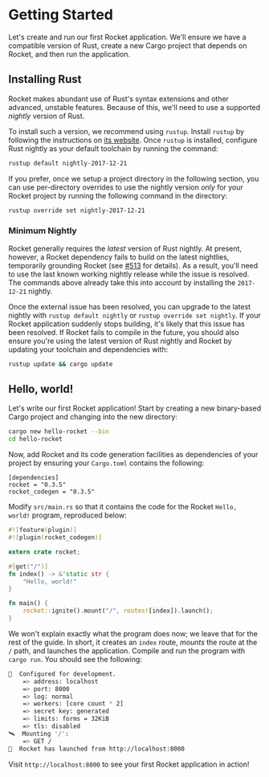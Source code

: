 # Getting Started

Let's create and run our first Rocket application. We'll ensure we have a
compatible version of Rust, create a new Cargo project that depends on Rocket,
and then run the application.

## Installing Rust

Rocket makes abundant use of Rust's syntax extensions and other advanced,
unstable features. Because of this, we'll need to use a supported _nightly_
version of Rust.

To install such a version, we recommend using `rustup`. Install `rustup` by
following the instructions on [its website](https://rustup.rs/). Once `rustup`
is installed, configure Rust nightly as your default toolchain by running the
command:

```sh
rustup default nightly-2017-12-21
```

If you prefer, once we setup a project directory in the following section, you
can use per-directory overrides to use the nightly version _only_ for your
Rocket project by running the following command in the directory:

```sh
rustup override set nightly-2017-12-21
```

### Minimum Nightly

Rocket generally requires the _latest_ version of Rust nightly. At present,
however, a Rocket dependency fails to build on the latest nightlies, temporarily
grounding Rocket (see [#513] for details). As a result, you'll need to use the
last known working nightly release while the issue is resolved. The commands
above already take this into account by installing the `2017-12-21` nightly.

Once the external issue has been resolved, you can upgrade to the latest nightly
with `rustup default nightly` or `rustup override set nightly`. If your Rocket
application suddenly stops building, it's likely that this issue has been
resolved. If Rocket fails to compile in the future, you should also ensure
you're using the latest version of Rust nightly and Rocket by updating your
toolchain and dependencies with:

```sh
rustup update && cargo update
```

[#513]: https://github.com/SergioBenitez/Rocket/issues/513

## Hello, world!

Let's write our first Rocket application! Start by creating a new binary-based
Cargo project and changing into the new directory:

```sh
cargo new hello-rocket --bin
cd hello-rocket
```

Now, add Rocket and its code generation facilities as dependencies of your
project by ensuring your `Cargo.toml` contains the following:

```
[dependencies]
rocket = "0.3.5"
rocket_codegen = "0.3.5"
```

Modify `src/main.rs` so that it contains the code for the Rocket `Hello, world!`
program, reproduced below:

```rust
#![feature(plugin)]
#![plugin(rocket_codegen)]

extern crate rocket;

#[get("/")]
fn index() -> &'static str {
    "Hello, world!"
}

fn main() {
    rocket::ignite().mount("/", routes![index]).launch();
}
```

We won't explain exactly what the program does now; we leave that for the rest
of the guide. In short, it creates an `index` route, _mounts_ the route at the
`/` path, and launches the application. Compile and run the program with `cargo
run`. You should see the following:

```sh
🔧  Configured for development.
    => address: localhost
    => port: 8000
    => log: normal
    => workers: [core count * 2]
    => secret key: generated
    => limits: forms = 32KiB
    => tls: disabled
🛰  Mounting '/':
    => GET /
🚀  Rocket has launched from http://localhost:8000
```

Visit `http://localhost:8000` to see your first Rocket application in action!
